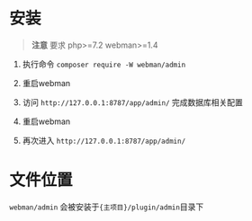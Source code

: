 # 安装

> **注意** 
> 要求 php>=7.2 webman>=1.4

1. 执行命令 `composer require -W webman/admin`

2. 重启webman

3. 访问 `http://127.0.0.1:8787/app/admin/` 完成数据库相关配置

4. 重启webman

5. 再次进入 `http://127.0.0.1:8787/app/admin/`

# 文件位置
`webman/admin` 会被安装于`{主项目}/plugin/admin`目录下

